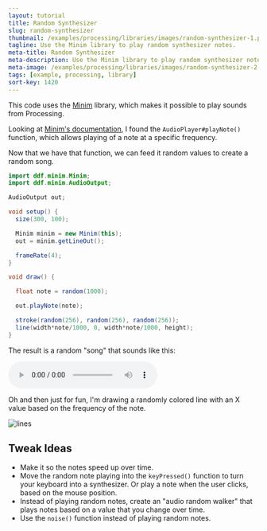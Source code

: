 ```yaml
---
layout: tutorial
title: Random Synthesizer
slug: random-synthesizer
thumbnail: /examples/processing/libraries/images/random-synthesizer-1.png
tagline: Use the Minim library to play random synthesizer notes.
meta-title: Random Synthesizer
meta-description: Use the Minim library to play random synthesizer notes.
meta-image: /examples/processing/libraries/images/random-synthesizer-2.png
tags: [example, processing, library]
sort-key: 1420
---
```


This code uses the [Minim](http://code.compartmental.net/tools/minim/) library, which makes it possible to play sounds from Processing.

Looking at [Minim's documentation](http://code.compartmental.net/minim/), I found the `AudioPlayer#playNote()` function, which allows playing of a note at a specific frequency.

Now that we have that function, we can feed it random values to create a random song.


```java
import ddf.minim.Minim;
import ddf.minim.AudioOutput;

AudioOutput out;

void setup() {
  size(300, 100);

  Minim minim = new Minim(this);
  out = minim.getLineOut();

  frameRate(4);
}

void draw() {

  float note = random(1000);

  out.playNote(note);

  stroke(random(256), random(256), random(256));
  line(width*note/1000, 0, width*note/1000, height);
}
```

The result is a random "song" that sounds like this:

<audio controls>
	<source src="/HappyCoding/examples/processing/libraries/data/random-synthesizer.mp3" type="audio/mpeg">
</audio>

Oh and then just for fun, I'm drawing a randomly colored line with an X value based on the frequency of the note.

![lines](/examples/processing/libraries/images/random-synthesizer-3.png)

## Tweak Ideas

- Make it so the notes speed up over time.
- Move the random note playing into the `keyPressed()` function to turn your keyboard into a synthesizer. Or play a note when the user clicks, based on the mouse position.
- Instead of playing random notes, create an "audio random walker" that plays notes based on a value that you change over time.
- Use the `noise()` function instead of playing random notes.
